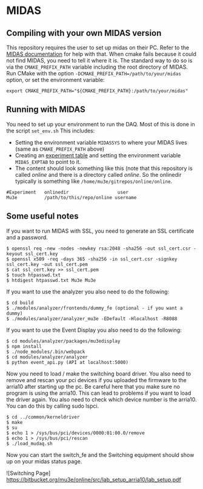 # MIDAS

## Compiling with your own MIDAS version
This repository requires the user to set up midas on their PC.
Refer to the [MIDAS documentation](https://midas.triumf.ca/MidasWiki/index.php/Quickstart_Linux) for help with that.
When cmake fails because it could not find MIDAS, you need to tell it where it is.
The standard way to do so is via the `CMAKE_PREFIX_PATH` variable including the root directory of MIDAS.
Run CMake with the option `-DCMAKE_PREFIX_PATH=/path/to/your/midas` option, or set the environment variable:

```
export CMAKE_PREFIX_PATH="${CMAKE_PREFIX_PATH}:/path/to/your/midas"
```

## Running with MIDAS
You need to set up your environment to run the DAQ.
Most of this is done in the script `set_env.sh`
This includes:

* Setting the environment variable `MIDASSYS` to where your MIDAS lives (same as `CMAKE_PREFIX_PATH` above)
* Creating an [experiment table](https://midas.triumf.ca/MidasWiki/index.php/Quickstart_Linux#Create_the_Experiment_file_exptab) and setting the environment variable `MIDAS_EXPTAB` to point to it.
* The content should look something like this (note that this repository is called *online* and there is a directory called *online*. So the onlinedir typically is something like `/home/mu3e/gitrepos/online/online`.

```
#Experiment   onlinedir                  user
Mu3e          /path/to/this/repo/online username
```


## Some useful notes
If you want to run MIDAS with SSL, you need to generate an SSL certificate and a password.
```console
$ openssl req -new -nodes -newkey rsa:2048 -sha256 -out ssl_cert.csr -keyout ssl_cert.key
$ openssl x509 -req -days 365 -sha256 -in ssl_cert.csr -signkey ssl_cert.key -out ssl_cert.pem
$ cat ssl_cert.key >> ssl_cert.pem
$ touch htpasswd.txt
$ htdigest htpasswd.txt Mu3e Mu3e
```

If you want to use the analyzer you also need to do the following:
```console
$ cd build 
$ ./modules/analyzer/frontends/dummy_fe (optional - if you want a dummy)
$ ./modules/analyzer/analyzer_mu3e -EDefault -Hlocalhost -R8088
```

If you want to use the Event Display you also need to do the following:
```console
$ cd modules/analyzer/packages/mu3edisplay 
$ npm install
$ ./node_modules/.bin/webpack
$ cd modules/analyzer/analyzer
$ python event_api.py (API at localhost:5000)
```

Now you need to load / make the switching board driver. You also need to remove and rescan your pci devices if you uploaded the firmware to the arria10 after starting up the pc. Be careful here that you make sure no program is using the arria10. This can lead to problems if you want to load the driver again. You also need to check which device number is the arria10. You can do this by calling sudo lspci.
```console
$ cd ../common/kerneldriver
$ make
$ su
$ echo 1 > /sys/bus/pci/devices/0000:01:00.0/remove
$ echo 1 > /sys/bus/pci/rescan
$ ./load_mudaq.sh
```
Now you can start the switch_fe and the Switching equipment should show up on your midas status page.


![Switching Page] <https://bitbucket.org/mu3e/online/src/lab_setup_arria10/lab_setup.pdf>
